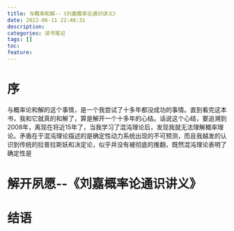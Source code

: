 ```yaml
---
title: 与概率和解--《刘嘉概率论通识讲义》
date: 2022-06-11 22:48:31
description: 
categories: 读书笔记
tags: [] 
toc: 
feature: 
---
```


# 序
与概率论和解的这个事情，是一个我尝试了十多年都没成功的事情。直到看完这本书，我和它就真的和解了，算是解开一个十多年的心结。话说这个心结，要追溯到2008年，离现在将近15年了，当我学习了混沌理论后，发现我就无法理解概率理论。矛盾在于混沌理论描述的是确定性动力系统出现的不可预测，而且我越发的认识到传统的拉普拉斯妖和决定论，似乎并没有被彻底的推翻，既然混沌理论表明了确定性是

<!-- more -->

# 解开夙愿--《刘嘉概率论通识讲义》

# 结语